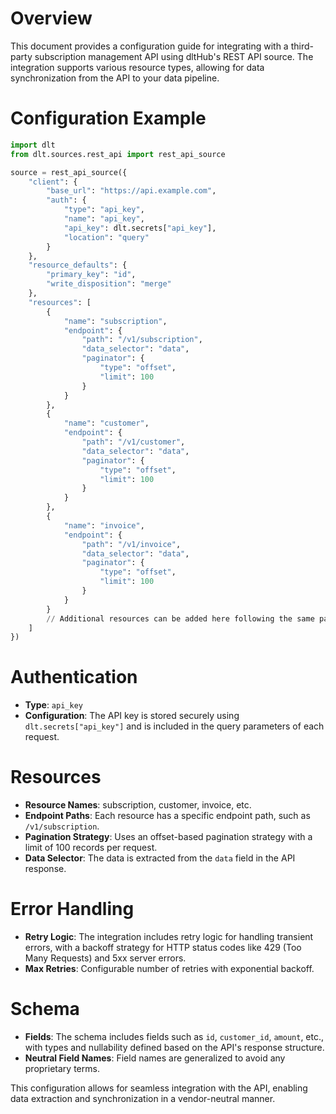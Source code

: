 # Overview

This document provides a configuration guide for integrating with a third-party subscription management API using dltHub's REST API source. The integration supports various resource types, allowing for data synchronization from the API to your data pipeline.

# Configuration Example

```python
import dlt
from dlt.sources.rest_api import rest_api_source

source = rest_api_source({
    "client": {
        "base_url": "https://api.example.com",
        "auth": {
            "type": "api_key",
            "name": "api_key",
            "api_key": dlt.secrets["api_key"],
            "location": "query"
        }
    },
    "resource_defaults": {
        "primary_key": "id",
        "write_disposition": "merge"
    },
    "resources": [
        {
            "name": "subscription",
            "endpoint": {
                "path": "/v1/subscription",
                "data_selector": "data",
                "paginator": {
                    "type": "offset",
                    "limit": 100
                }
            }
        },
        {
            "name": "customer",
            "endpoint": {
                "path": "/v1/customer",
                "data_selector": "data",
                "paginator": {
                    "type": "offset",
                    "limit": 100
                }
            }
        },
        {
            "name": "invoice",
            "endpoint": {
                "path": "/v1/invoice",
                "data_selector": "data",
                "paginator": {
                    "type": "offset",
                    "limit": 100
                }
            }
        }
        // Additional resources can be added here following the same pattern
    ]
})
```

# Authentication

- **Type**: `api_key`
- **Configuration**: The API key is stored securely using `dlt.secrets["api_key"]` and is included in the query parameters of each request.

# Resources

- **Resource Names**: subscription, customer, invoice, etc.
- **Endpoint Paths**: Each resource has a specific endpoint path, such as `/v1/subscription`.
- **Pagination Strategy**: Uses an offset-based pagination strategy with a limit of 100 records per request.
- **Data Selector**: The data is extracted from the `data` field in the API response.

# Error Handling

- **Retry Logic**: The integration includes retry logic for handling transient errors, with a backoff strategy for HTTP status codes like 429 (Too Many Requests) and 5xx server errors.
- **Max Retries**: Configurable number of retries with exponential backoff.

# Schema

- **Fields**: The schema includes fields such as `id`, `customer_id`, `amount`, etc., with types and nullability defined based on the API's response structure.
- **Neutral Field Names**: Field names are generalized to avoid any proprietary terms.

This configuration allows for seamless integration with the API, enabling data extraction and synchronization in a vendor-neutral manner.